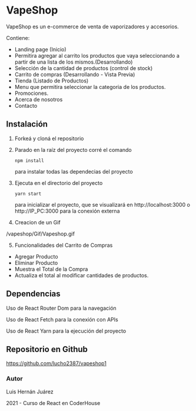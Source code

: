 # VapeShop

VapeShop es un e-commerce de venta de vaporizadores y accesorios.

Contiene:

- Landing page (Inicio)
- Permitira agregar al carrito los productos que vaya seleccionando a partir de una lista de los mismos.(Desarrollando)
- Selección de la cantidad de productos (control de stock)
- Carrito de compras (Desarrollando - Vista Previa)
- Tienda (Listado de Productos)
- Menu que permitira seleccionar la categoria de los productos.
- Promociones.
- Acerca de nosotros
- Contacto

## Instalación

1. Forkeá y cloná el repositorio

2. Parado en la raíz del proyecto corré el comando

   ```
   npm install
   ```

   para instalar todas las dependecias del proyecto

3. Ejecuta en el directorio del proyecto

   ```
   yarn start
   ```

   para inicializar el proyecto, que se visualizará en http://localhost:3000 o http://IP_PC:3000 para la conexión externa

4. Creacion de un Gif

/vapeshop/Gif/Vapeshop.gif

5. Funcionalidades del Carrito de Compras

- Agregar Producto
- Eliminar Producto
- Muestra el Total de la Compra
- Actualiza el total al modificar cantidades de productos.

## Dependencias

Uso de React Router Dom para la navegación

Uso de React Fetch para la conexión con APIs

Uso de React Yarn para la ejecución del proyecto

## Repositorio en Github

https://github.com/lucho2387/vapeshop1

### Autor

Luis Hernán Juárez

2021 - Curso de React en CoderHouse
